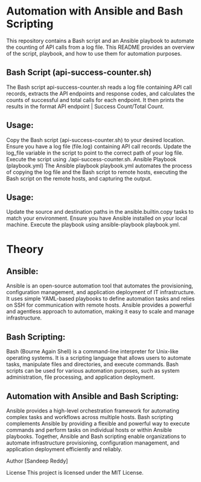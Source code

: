 # Automation with Ansible and Bash Scripting
This repository contains a Bash script and an Ansible playbook to automate the counting of API calls from a log file. This README provides an overview of the script, playbook, and how to use them for automation purposes.

## Bash Script (api-success-counter.sh)
The Bash script api-success-counter.sh reads a log file containing API call records, extracts the API endpoints and response codes, and calculates the counts of successful and total calls for each endpoint. It then prints the results in the format API endpoint | Success Count/Total Count.

## Usage:
Copy the Bash script (api-success-counter.sh) to your desired location.
Ensure you have a log file (file.log) containing API call records.
Update the log_file variable in the script to point to the correct path of your log file.
Execute the script using ./api-success-counter.sh.
Ansible Playbook (playbook.yml)
The Ansible playbook playbook.yml automates the process of copying the log file and the Bash script to remote hosts, executing the Bash script on the remote hosts, and capturing the output.

## Usage:
Update the source and destination paths in the ansible.builtin.copy tasks to match your environment.
Ensure you have Ansible installed on your local machine.
Execute the playbook using ansible-playbook playbook.yml.

# Theory
## Ansible:
Ansible is an open-source automation tool that automates the provisioning, configuration management, and application deployment of IT infrastructure. It uses simple YAML-based playbooks to define automation tasks and relies on SSH for communication with remote hosts. Ansible provides a powerful and agentless approach to automation, making it easy to scale and manage infrastructure.

## Bash Scripting:
Bash (Bourne Again Shell) is a command-line interpreter for Unix-like operating systems. It is a scripting language that allows users to automate tasks, manipulate files and directories, and execute commands. Bash scripts can be used for various automation purposes, such as system administration, file processing, and application deployment.

## Automation with Ansible and Bash Scripting:
Ansible provides a high-level orchestration framework for automating complex tasks and workflows across multiple hosts.
Bash scripting complements Ansible by providing a flexible and powerful way to execute commands and perform tasks on individual hosts or within Ansible playbooks.
Together, Ansible and Bash scripting enable organizations to automate infrastructure provisioning, configuration management, and application deployment efficiently and reliably.

Author
[Sandeep Reddy]

License
This project is licensed under the MIT License.
